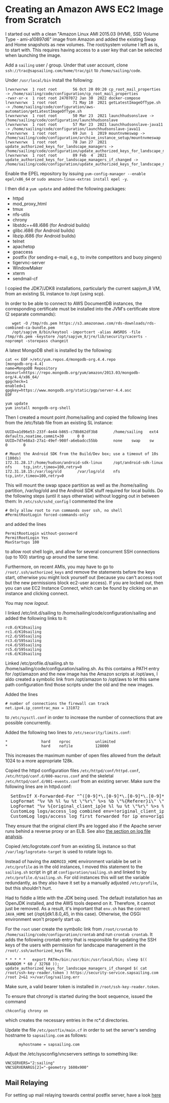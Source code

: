 # Creating an Amazon AWS EC2 Image from Scratch

I started out with a clean "Amazon Linux AMI 2015.03 (HVM), SSD Volume Type - ami-a10897d6" image from Amazon and added the existing Swap and Home snapshots as new volumes. The root/system volume I left as is, to start with. This requires having access to a user key that can be selected when launching the image.

Add a ``sailing`` user / group. Under that user account, clone ``ssh://trac@sapsailing.com/home/trac/git`` to ``/home/sailing/code``.

Under ``/usr/local/bin`` install the following:
```
lrwxrwxrwx  1 root root       56 Oct 20 09:20 cp_root_mail_properties -> /home/sailing/code/configuration/cp_root_mail_properties
-rwxr-xr-x  1 root root 24707072 Jan 30  2022 docker-compose
lrwxrwxrwx  1 root root       71 May 10  2021 getLatestImageOfType.sh -> /home/sailing/code/configuration/aws-automation/getLatestImageOfType.sh
lrwxrwxrwx  1 root root       50 Mar 23  2021 launchhudsonslave -> /home/sailing/code/configuration/launchhudsonslave
lrwxrwxrwx  1 root root       57 Mar 23  2021 launchhudsonslave-java11 -> /home/sailing/code/configuration/launchhudsonslave-java11
lrwxrwxrwx  1 root root       69 Jun  1  2019 mountnvmeswap -> /home/sailing/code/configuration/archive_instance_setup/mountnvmeswap
lrwxrwxrwx  1 root root       78 Jan 27  2021 update_authorized_keys_for_landscape_managers -> /home/sailing/code/configuration/update_authorized_keys_for_landscape_managers
lrwxrwxrwx  1 root root       89 Feb  4  2021 update_authorized_keys_for_landscape_managers_if_changed -> /home/sailing/code/configuration/update_authorized_keys_for_landscape_managers_if_changed
```

Enable the EPEL repository by issuing `yum-config-manager --enable epel/x86_64` or `sudo amazon-linux-extras install epel -y`.		

I then did a `yum update` and added the following packages:

 - httpd
 - mod_proxy_html
 - tmux
 - nfs-utils
 - chrony
 - libstdc++48.i686 (for Android builds)
 - glibc.i686 (for Android builds)
 - libzip.i686 (for Android builds)
 - telnet
 - apachetop
 - goaccess
 - postfix (for sending e-mail, e.g., to invite competitors and buoy pingers)
 - tigervnc-server
 - WindowMaker
 - xterm
 - sendmail-cf

I copied the JDK7/JDK8 installations, particularly the current sapjvm_8 VM, from an existing SL instance to /opt (using scp).

In order to be able to connect to AWS DocumentDB instances, the corresponding certificate must be installed into the JVM's certificate store (2 separate commands):

```
   wget -O /tmp/rds.pem https://s3.amazonaws.com/rds-downloads/rds-combined-ca-bundle.pem
   /opt/sapjvm_8/bin/keytool -importcert -alias AWSRDS -file /tmp/rds.pem -keystore /opt/sapjvm_8/jre/lib/security/cacerts -noprompt -storepass changeit
```

A latest MongoDB shell is installed by the following:

```
cat << EOF >/etc/yum.repos.d/mongodb-org.4.4.repo
[mongodb-org-4.4]
name=MongoDB Repository
baseurl=https://repo.mongodb.org/yum/amazon/2013.03/mongodb-org/4.4/x86_64/
gpgcheck=1
enabled=1
gpgkey=https://www.mongodb.org/static/pgp/server-4.4.asc
EOF

yum update
yum install mongodb-org-shell
```

Then I created a mount point /home/sailing and copied the following lines from the /etc/fstab file from an existing SL instance:

```
UUID=a1d96e53-233f-4e44-b865-c78b862df3b8       /home/sailing   ext4    defaults,noatime,commit=30      0 0
UUID=7d7e68a3-27a1-49ef-908f-a6ebadcc55bb       none    swap    sw      0       0

# Mount the Android SDK from the Build/Dev box; use a timeout of 10s (100ds)
172.31.28.17:/home/hudson/android-sdk-linux     /opt/android-sdk-linux  nfs     tcp,intr,timeo=100,retry=0
172.31.18.15:/var/log/old       /var/log/old    nfs     tcp,intr,timeo=100,retry=0
```

This will mount the swap space partition as well as the /home/sailing partition, /var/log/old and the Android SDK stuff required for local builds.
Do the following steps (until it says otherwise) without logging out in between them:
In `/etc/ssh/sshd_config` I commented the line

```
# Only allow root to run commands over ssh, no shell
#PermitRootLogin forced-commands-only
```

and added the lines

```
PermitRootLogin without-password
PermitRootLogin Yes
MaxStartups 100
```


to allow root shell login, and allow for several concurrent SSH connections (up to 100) starting up around the
same time.

Furthermore, on recent AMIs, you may have to go to `/root/.ssh/authorized_keys` and remove the statements before the keys start, otherwise you might lock yourself out (because you can't access root but the new permissions block ec2-user access). If you are locked out, then you can use EC2 Instance Connect, which can be found by clicking on an instance and clicking connect.

You may now _logout_.

I linked /etc/init.d/sailing to /home/sailing/code/configuration/sailing and added the following links to it:

```
rc0.d/K10sailing
rc1.d/K10sailing
rc2.d/S95sailing
rc3.d/S95sailing
rc4.d/S95sailing
rc5.d/S95sailing
rc6.d/K10sailing
```

Linked /etc/profile.d/sailing.sh to /home/sailing/code/configuration/sailing.sh. As this contains a PATH entry for /opt/amazon and the new image has the Amazon scripts at /opt/aws, I aldo created a symbolic link from /opt/amazon to /opt/aws to let this same path configuration find those scripts under the old and the new images.

Added the lines

```
# number of connections the firewall can track
net.ipv4.ip_conntrac_max = 131072
```

to `/etc/sysctl.conf` in order to increase the number of connections that are possible concurrently.

Added the following two lines to `/etc/security/limits.conf`:

```
*               hard    nproc           unlimited
*               hard    nofile          128000
```

This increases the maximum number of open files allowed from the default 1024 to a more appropriate 128k.

Copied the httpd configuration files `/etc/httpd/conf/httpd.conf`, `/etc/httpd/conf.d/000-macros.conf` and the skeletal `/etc/httpd/conf.d/001-events.conf` from an existing server. Make sure the following lines are in httpd.conf:

<pre>
  SetEnvIf X-Forwarded-For "^([0-9]*\.[0-9]*\.[0-9]*\.[0-9]*).*$" original_client_ip=$1
  LogFormat "%v %h %l %u %t \"%r\" %>s %b \"%{Referer}i\" \"%{User-Agent}i\"" combined
  LogFormat "%v %{original_client_ip}e %l %u %t \"%r\" %>s %b \"%{Referer}i\" \"%{User-Agent}i\"" first_forwarded_for_ip
  CustomLog logs/access_log combined env=!original_client_ip
  CustomLog logs/access_log first_forwarded_for_ip env=original_client_ip
</pre>

They ensure that the original client IPs are logged also if the Apache server runs behind a reverse proxy or an ELB. See also [the section on log file analysis](/wiki/howto/development/log-file-analysis#log-file-analysis_log-file-types_apache-log-files).

Copied /etc/logrotate.conf from an existing SL instance so that `/var/log/logrotate-target` is used to rotate logs to.

Instead of having the `ANDROID_HOME` environment variable be set in `/etc/profile` as in the old instances, I moved this statement to the `sailing.sh` script in git at `configuration/sailing.sh` and linked to by `/etc/profile.d/sailing.sh`. For old instances this will set the variable redundantly, as they also have it set by a manually adjusted `/etc/profile`, but this shouldn't hurt.

Had to fiddle a little with the JDK being used. The default installation has an OpenJDK installed, and the AWS tools depend on it. Therefore, it cannot just be removed. As a result, it's important that `env.sh` has the correct `JAVA_HOME` set (/opt/jdk1.8.0_45, in this case). Otherwise, the OSGi environment won't properly start up.

For the ``root`` user create the symbolic link from ``/root/crontab`` to ``/home/sailing/code/configuration/crontab`` and run ``crontab crontab``. It adds the following crontab entry that is responsible for updating the SSH keys of the users with permission for landscape management in the ``/root/.ssh/authorized_keys`` file.
```
* * * * *   export PATH=/bin:/usr/bin:/usr/local/bin; sleep $(( $RANDOM * 60 / 32768 )); update_authorized_keys_for_landscape_managers_if_changed $( cat /root/ssh-key-reader.token ) https://security-service.sapsailing.com /root 2>&1 >>/var/log/sailing.err
```
Make sure, a valid bearer token is installed in ``/root/ssh-key-reader.token``.

To ensure that chronyd is started during the boot sequence, issued the command

```
chkconfig chrony on
```

which creates the necessary entries in the rc*.d directories.

Update the file `/etc/postfix/main.cf` in order to set the server's sending hostname to `sapsailing.com` as follows:
```
      myhostname = sapsailing.com
```

Adjust the /etc/sysconfig/vncservers settings to something like:

```
VNCSERVERS="2:sailing"
VNCSERVERARGS[2]="-geometry 1600x900"
```

## Mail Relaying
For setting up mail relaying towards central postfix server, have a look [here](https://wiki.sapsailing.com/wiki/info/landscape/mail-relaying)